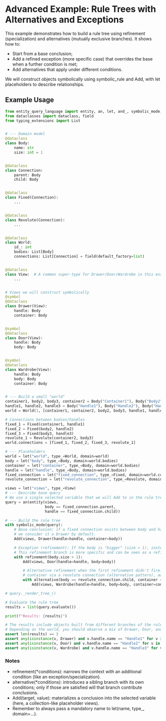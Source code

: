 # Advanced Example: Rule Trees with Alternatives and Exceptions

This example demonstrates how to build a rule tree using refinement (specialization) and 
alternatives (mutually exclusive branches). It shows how to:
- Start from a base conclusion;
- Add a refined exception (more specific case) that overrides the base when a further condition is met;
- Add alternatives that apply under different conditions.

We will construct objects symbolically using symbolic_rule and Add, with let placeholders to describe relationships.

## Example Usage

```python
from entity_query_language import entity, an, let, and_, symbolic_mode, symbol, refinement, alternative, Add
from dataclasses import dataclass, field
from typing_extensions import List


# --- Domain model
@dataclass
class Body:
    name: str
    size: int = 1


@dataclass
class Connection:
    parent: Body
    child: Body


@dataclass
class Fixed(Connection):
    ...


@dataclass
class Revolute(Connection):
    ...


@dataclass
class World:
    id_: int
    bodies: List[Body]
    connections: List[Connection] = field(default_factory=list)


@dataclass
class View:  # A common super-type for Drawer/Door/Wardrobe in this example
    ...


# Views we will construct symbolically
@symbol
@dataclass
class Drawer(View):
    handle: Body
    container: Body


@symbol
@dataclass
class Door(View):
    handle: Body
    body: Body


@symbol
@dataclass
class Wardrobe(View):
    handle: Body
    body: Body
    container: Body


# --- Build a small "world"
container1, body2, body3, container2 = Body("Container1"), Body("Body2", size=2), Body("Body3"), Body("Container2")
handle1, handle2, handle3 = Body("Handle1"), Body("Handle2"), Body("Handle3")
world = World(1, [container1, container2, body2, body3, handle1, handle2, handle3])

# Connections between bodies/handles
fixed_1 = Fixed(container1, handle1)
fixed_2 = Fixed(body2, handle2)
fixed_3 = Fixed(body3, handle3)
revolute_1 = Revolute(container2, body3)
world.connections = [fixed_1, fixed_2, fixed_3, revolute_1]

# --- Placeholders
world = let("world", type_=World, domain=world)
body = let("body", type_=Body, domain=world.bodies)
container = let("container", type_=Body, domain=world.bodies)
handle = let("handle", type_=Body, domain=world.bodies)
fixed_connection = let("fixed_connection", type_=Fixed, domain=world.connections)
revolute_connection = let("revolute_connection", type_=Revolute, domain=world.connections)

views = let("views", type_=View)
# --- Describe base query
# We use a single selected variable that we will Add to in the rule tree.
query = an(entity(views,
                  body == fixed_connection.parent,
                  handle == fixed_connection.child))

# --- Build the rule tree
with symbolic_mode(query):
    # Base conclusion: if a fixed connection exists between body and handle,
    # we consider it a Drawer by default.
    Add(views, Drawer(handle=handle, container=body))

    # Exception (refinement): If the body is "bigger" (size > 1), instead add a Door.
    # This refinement branch is more specific and can be seen as a refinement to the base rule.
    with refinement(body.size > 1):
        Add(views, Door(handle=handle, body=body))

        # Alternative refinement when the first refinement didn't fire: if the body is also connected to a parent
        # container via a revolute connection (alternative pattern), add a Wardrobe instead.
        with alternative(body == revolute_connection.child, container == revolute_connection.parent):
            Add(views, Wardrobe(handle=handle, body=body, container=container))

# query._render_tree_()

# Evaluate the rule tree
results = list(query.evaluate())

print(f"Results: {results}")

# The results include objects built from different branches of the rule tree.
# Depending on the world, you should observe a mix of Drawer, Door, and Wardrobe instances.
assert len(results) == 3
assert any(isinstance(v, Drawer) and v.handle.name == "Handle1" for v in results)
assert any(isinstance(v, Door) and v.handle.name == "Handle2" for v in results)
assert any(isinstance(v, Wardrobe) and v.handle.name == "Handle3" for v in results)
```

### Notes
- refinement(*conditions): narrows the context with an additional condition (like an exception/specialization).
- alternative(*conditions): introduces a sibling branch with its own conditions; only if those are satisfied will that branch contribute conclusions.
- Add(target, value): materializes a conclusion into the selected variable (here, a collection-like placeholder views).
- Remember to always pass a mandatory name to let(name, type_, domain=...).
